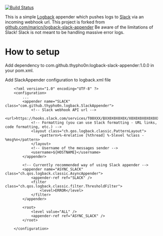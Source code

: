 [![Build Status](https://travis-ci.org/ThYpHo0n/logback-slack-appender.svg?branch=master)](https://travis-ci.org/ThYpHo0n/logback-slack-appender)

This is a simple [Logback](http://logback.qos.ch/) appender which pushes logs to [Slack](https://slack.com/) via an incoming webhook url.
This project is forked from [github.com/maricn/logback-slack-appender](https://github.com/maricn/logback-slack-appender)
Be aware of the limitations of Slack! Slack is not meant to be handling massive error logs.

# How to setup

Add dependency to com.github.thypho0n:logback-slack-appender:1.0.0 in your pom.xml.

Add SlackAppender configuration to logback.xml file

```
	<?xml version="1.0" encoding="UTF-8" ?>
	<configuration>
		...
		<appender name="SLACK" class="com.github.thypho0n.logback.SlackAppender">
			<!-- Slack webhook API url -->
			<url>https://hooks.slack.com/services/T00XXX/BXX0X0X0X0X/X0X0X0X0X0X0XX</url>
			<!-- Formatting (you can use Slack formatting - URL links, code formatting, etc.) -->
			<layout class="ch.qos.logback.classic.PatternLayout">
				<pattern>%-4relative [%thread] %-5level %class - %msg%n</pattern>
			</layout>
			<!-- Username of the messages sender -->
			<username>${HOSTNAME}</username>
		</appender>

		<!-- Currently recommended way of using Slack appender -->
		<appender name="ASYNC_SLACK" class="ch.qos.logback.classic.AsyncAppender">
			<appender-ref ref="SLACK" />
			<filter class="ch.qos.logback.classic.filter.ThresholdFilter">
				<level>ERROR</level>
			</filter>
		</appender>

		<root>
			<level value="ALL" />
			<appender-ref ref="ASYNC_SLACK" />
		</root>

	</configuration>
```
